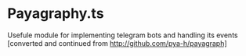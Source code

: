 # Payagraphy.ts

Usefule module for implementing telegram bots and handling its events [converted and continued from http://github.com/pya-h/payagraph]